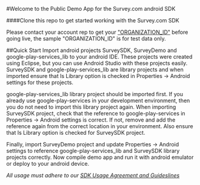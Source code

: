 #Welcome to the Public Demo App for the Survey.com android SDK

####Clone this repo to get started working with the Survey.com SDK

Please contact your account rep to get your ["ORGANIZATION_ID"](https://github.com/Survey-Com/survey_sdk_publicdemo/wiki/Getting-an-org_id) before going live, the sample "ORGANIZATION_ID" is for test data only.

##Quick Start
Import android projects SurveySDK, SurveyDemo and google-play-services_lib to your android IDE. These projects were created using Eclipse, but you can use Android Studio with these projects easily. SurveySDK and google-play-services_lib are library projects and when imported ensure that Is Library option is checked in Properties -> Android settings for these projects. 

google-play-services_lib library project should be imported first. If you already use google-play-services in your development environment, then you do not need to import this library project again. When importing SurveySDK project, check that the reference to google-play-services in Properties -> Android settings is correct. If not, remove and add the reference again from the correct location in your environment. Also ensure that Is Library option is checked for SurveySDK project.

Finally, import SurveyDemo project and update Properties -> Android settings to reference google-play-services_lib and SurveySDK library projects correctly. Now compile demo app and run it with android emulator or deploy to your android device. 

_All usage must adhere to our [SDK Usage Agreement and Guideslines](https://github.com/Survey-Com/survey_sdk_publicdemo/wiki/SDK-Usage-Agreement)_
